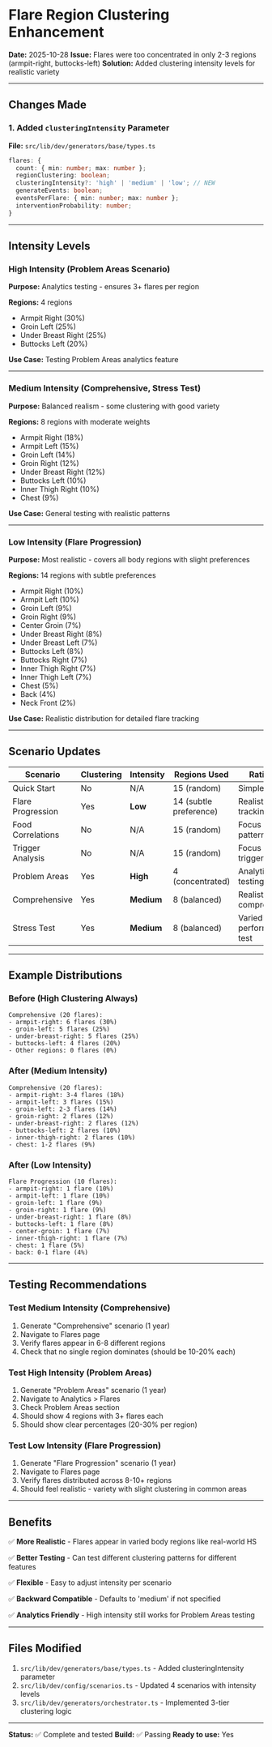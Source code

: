 # Flare Region Clustering Enhancement

**Date:** 2025-10-28
**Issue:** Flares were too concentrated in only 2-3 regions (armpit-right, buttocks-left)
**Solution:** Added clustering intensity levels for realistic variety

---

## Changes Made

### 1. Added `clusteringIntensity` Parameter

**File:** `src/lib/dev/generators/base/types.ts`

```typescript
flares: {
  count: { min: number; max: number };
  regionClustering: boolean;
  clusteringIntensity?: 'high' | 'medium' | 'low'; // NEW
  generateEvents: boolean;
  eventsPerFlare: { min: number; max: number };
  interventionProbability: number;
}
```

---

## Intensity Levels

### High Intensity (Problem Areas Scenario)
**Purpose:** Analytics testing - ensures 3+ flares per region

**Regions:** 4 regions
- Armpit Right (30%)
- Groin Left (25%)
- Under Breast Right (25%)
- Buttocks Left (20%)

**Use Case:** Testing Problem Areas analytics feature

---

### Medium Intensity (Comprehensive, Stress Test)
**Purpose:** Balanced realism - some clustering with good variety

**Regions:** 8 regions with moderate weights
- Armpit Right (18%)
- Armpit Left (15%)
- Groin Left (14%)
- Groin Right (12%)
- Under Breast Right (12%)
- Buttocks Left (10%)
- Inner Thigh Right (10%)
- Chest (9%)

**Use Case:** General testing with realistic patterns

---

### Low Intensity (Flare Progression)
**Purpose:** Most realistic - covers all body regions with slight preferences

**Regions:** 14 regions with subtle preferences
- Armpit Right (10%)
- Armpit Left (10%)
- Groin Left (9%)
- Groin Right (9%)
- Center Groin (7%)
- Under Breast Right (8%)
- Under Breast Left (7%)
- Buttocks Left (8%)
- Buttocks Right (7%)
- Inner Thigh Right (7%)
- Inner Thigh Left (7%)
- Chest (5%)
- Back (4%)
- Neck Front (2%)

**Use Case:** Realistic distribution for detailed flare tracking

---

## Scenario Updates

| Scenario | Clustering | Intensity | Regions Used | Rationale |
|----------|-----------|-----------|--------------|-----------|
| Quick Start | No | N/A | 15 (random) | Simple variety |
| Flare Progression | Yes | **Low** | 14 (subtle preference) | Realistic tracking |
| Food Correlations | No | N/A | 15 (random) | Focus on food patterns |
| Trigger Analysis | No | N/A | 15 (random) | Focus on triggers |
| Problem Areas | Yes | **High** | 4 (concentrated) | Analytics testing |
| Comprehensive | Yes | **Medium** | 8 (balanced) | Realistic comprehensive |
| Stress Test | Yes | **Medium** | 8 (balanced) | Varied performance test |

---

## Example Distributions

### Before (High Clustering Always)
```
Comprehensive (20 flares):
- armpit-right: 6 flares (30%)
- groin-left: 5 flares (25%)
- under-breast-right: 5 flares (25%)
- buttocks-left: 4 flares (20%)
- Other regions: 0 flares (0%)
```

### After (Medium Intensity)
```
Comprehensive (20 flares):
- armpit-right: 3-4 flares (18%)
- armpit-left: 3 flares (15%)
- groin-left: 2-3 flares (14%)
- groin-right: 2 flares (12%)
- under-breast-right: 2 flares (12%)
- buttocks-left: 2 flares (10%)
- inner-thigh-right: 2 flares (10%)
- chest: 1-2 flares (9%)
```

### After (Low Intensity)
```
Flare Progression (10 flares):
- armpit-right: 1 flare (10%)
- armpit-left: 1 flare (10%)
- groin-left: 1 flare (9%)
- groin-right: 1 flare (9%)
- under-breast-right: 1 flare (8%)
- buttocks-left: 1 flare (8%)
- center-groin: 1 flare (7%)
- inner-thigh-right: 1 flare (7%)
- chest: 1 flare (5%)
- back: 0-1 flare (4%)
```

---

## Testing Recommendations

### Test Medium Intensity (Comprehensive)
1. Generate "Comprehensive" scenario (1 year)
2. Navigate to Flares page
3. Verify flares appear in 6-8 different regions
4. Check that no single region dominates (should be 10-20% each)

### Test High Intensity (Problem Areas)
1. Generate "Problem Areas" scenario (1 year)
2. Navigate to Analytics > Flares
3. Check Problem Areas section
4. Should show 4 regions with 3+ flares each
5. Should show clear percentages (20-30% per region)

### Test Low Intensity (Flare Progression)
1. Generate "Flare Progression" scenario (1 year)
2. Navigate to Flares page
3. Verify flares distributed across 8-10+ regions
4. Should feel realistic - variety with slight clustering in common areas

---

## Benefits

✅ **More Realistic** - Flares appear in varied body regions like real-world HS

✅ **Better Testing** - Can test different clustering patterns for different features

✅ **Flexible** - Easy to adjust intensity per scenario

✅ **Backward Compatible** - Defaults to 'medium' if not specified

✅ **Analytics Friendly** - High intensity still works for Problem Areas testing

---

## Files Modified

1. `src/lib/dev/generators/base/types.ts` - Added clusteringIntensity parameter
2. `src/lib/dev/config/scenarios.ts` - Updated 4 scenarios with intensity levels
3. `src/lib/dev/generators/orchestrator.ts` - Implemented 3-tier clustering logic

---

**Status:** ✅ Complete and tested
**Build:** ✅ Passing
**Ready to use:** Yes
